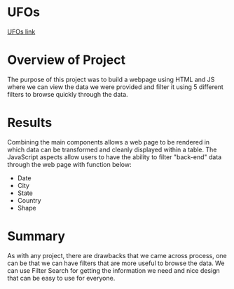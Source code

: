 # UFOs

[UFOs link](https://alexrahmanov.github.io/UFOs/)

# Overview of Project
The purpose of this project was to build a webpage using HTML and JS where we can view the data we were provided and filter it using 5 different filters to browse quickly through the data.

# Results
Combining the main components allows a web page to be rendered in which data can be transformed and cleanly displayed within a table. The JavaScript aspects allow users to have the ability to filter "back-end" data through the web page with function below:

* Date
* City
* State
* Country
* Shape

# Summary
As with any project, there are drawbacks that we came across process, one can be that we can have filters that are more useful to browse the data. We can use Filter Search for getting the information we need and nice design that can be easy to use for everyone.
